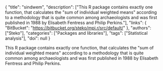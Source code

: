 {
  "title": "sindwem",
  "description": ["This R package contains exactly one function, that calculates the \"sum of individual weighted means\" according to a methodology that is quite common among archaeologists and was first published in 1988 by Elisabeth Fentress and Philip Perkins."],
  "links": {
    "BitBucket": "https://bitbucket.org/steko/mpi.r/src/default/"
  },
  "authors": ["Steko"],
  "categories": ["Packages and libraries"],
  "tags": ["Statistical analysis"],
  "doi": null
}

<!-- Generated by csv2md.R – do not edit by hand -->

This R package contains exactly one function, that calculates the "sum of individual weighted means" according to a methodology that is quite common among archaeologists and was first published in 1988 by Elisabeth Fentress and Philip Perkins.